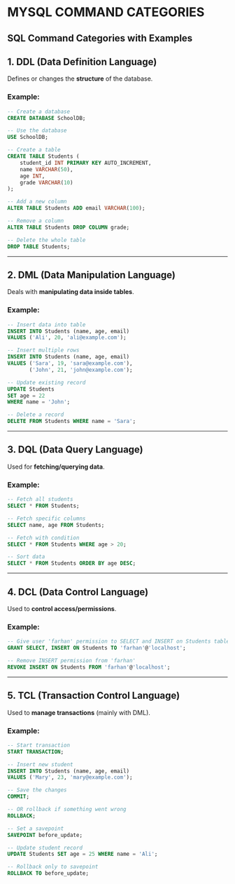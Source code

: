 # MYSQL COMMAND CATEGORIES
## SQL Command Categories with Examples

## 1. **DDL (Data Definition Language)**
Defines or changes the **structure** of the database.

### Example:

```sql
-- Create a database
CREATE DATABASE SchoolDB;

-- Use the database
USE SchoolDB;

-- Create a table
CREATE TABLE Students (
    student_id INT PRIMARY KEY AUTO_INCREMENT,
    name VARCHAR(50),
    age INT,
    grade VARCHAR(10)
);

-- Add a new column
ALTER TABLE Students ADD email VARCHAR(100);

-- Remove a column
ALTER TABLE Students DROP COLUMN grade;

-- Delete the whole table
DROP TABLE Students;
```

---

## 2. **DML (Data Manipulation Language)**
Deals with **manipulating data inside tables**.

### Example:

```sql
-- Insert data into table
INSERT INTO Students (name, age, email)
VALUES ('Ali', 20, 'ali@example.com');

-- Insert multiple rows
INSERT INTO Students (name, age, email)
VALUES ('Sara', 19, 'sara@example.com'),
       ('John', 21, 'john@example.com');

-- Update existing record
UPDATE Students
SET age = 22
WHERE name = 'John';

-- Delete a record
DELETE FROM Students WHERE name = 'Sara';
```

---

## 3. **DQL (Data Query Language)**
Used for **fetching/querying data**.

### Example:

```sql
-- Fetch all students
SELECT * FROM Students;

-- Fetch specific columns
SELECT name, age FROM Students;

-- Fetch with condition
SELECT * FROM Students WHERE age > 20;

-- Sort data
SELECT * FROM Students ORDER BY age DESC;
```

---

## 4. **DCL (Data Control Language)**
Used to **control access/permissions**.

### Example:

```sql
-- Give user 'farhan' permission to SELECT and INSERT on Students table
GRANT SELECT, INSERT ON Students TO 'farhan'@'localhost';

-- Remove INSERT permission from 'farhan'
REVOKE INSERT ON Students FROM 'farhan'@'localhost';
```

---

## 5. **TCL (Transaction Control Language)**
Used to **manage transactions** (mainly with DML).

### Example:

```sql
-- Start transaction
START TRANSACTION;

-- Insert new student
INSERT INTO Students (name, age, email)
VALUES ('Mary', 23, 'mary@example.com');

-- Save the changes
COMMIT;

-- OR rollback if something went wrong
ROLLBACK;

-- Set a savepoint
SAVEPOINT before_update;

-- Update student record
UPDATE Students SET age = 25 WHERE name = 'Ali';

-- Rollback only to savepoint
ROLLBACK TO before_update;
```

